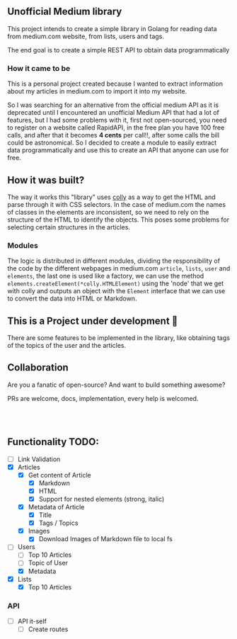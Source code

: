 ## Unofficial Medium library

This project intends to create a simple library in Golang for 
reading data from medium.com website, from lists, users and tags.

The end goal is to create a simple REST API to obtain data programmatically

### How it came to be

This is a personal project created because I wanted to extract information about my
articles in medium.com to import it into my website.

So I was searching for an alternative from the official medium API as it is deprecated until I encountered an unofficial Medium API that had a lot of 
features, but I had some problems with it, first not open-sourced, you need to register on a website 
called RapidAPI, in the free plan you have 100 free calls, and after that it becomes <strong>4 cents</strong> per call!!, 
after some calls the bill could be astronomical. So I decided to create a module to easily extract data programmatically and use this to create an API that anyone can use for free.


## How it was built?

The way it works this "library" uses [colly]([google.com](https://pkg.go.dev/github.com/gocolly/colly@v1.2.0#section-readme)) as a way to get the HTML and parse through it with CSS selectors. In the case of medium.com the names of classes in the elements are inconsistent, so we need to rely on the structure of the HTML to identify the objects. This poses some problems for selecting certain structures in the articles. 

### Modules

The logic is distributed in different modules, dividing the responsibility of the code by the different webpages in medium.com `article`, `lists`, `user` and `elements`, the last one is used like a factory, we can use the method `elements.createElement(*colly.HTMLElement)` using the 'node' that we get with colly and outputs an object with the `Element` interface that we can use to convert the data into HTML or Markdown. 


## This is a Project under development 🔧

There are some features to be implemented in the library, like obtaining tags of the topics of the user and the articles.

## Collaboration

Are you a fanatic of open-source? And want to build something awesome?

PRs are welcome, docs, implementation, every help is welcomed.


</br>
</br>

## Functionality TODO:

  - [ ] Link Validation
  - [x] Articles
    - [x] Get content of Article
      - [x] Markdown
      - [x] HTML
      - [x] Support for nested elements (strong, italic)
    - [x] Metadata of Article
      - [x] Title
      - [x] Tags / Topics
    - [x] Images
      - [x] Download Images of Markdown file to local fs

  - [ ] Users
    - [ ] Top 10 Articles
    - [ ] Topic of User
    - [x] Metadata
  
  - [x] Lists
    - [x] Top 10 Articles

### API
  - [ ] API it-self 
    - [ ] Create routes